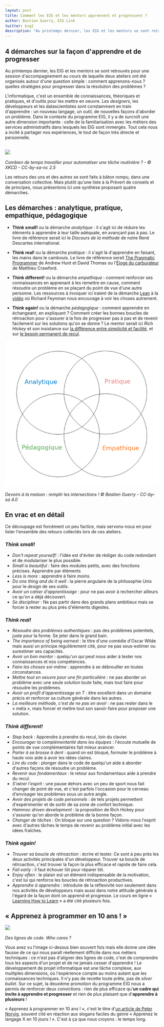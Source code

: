 ```yaml
---
layout: post
title: Comment les EIG et les mentors apprennent et progressent ?
author: Bastien Guerry, EIG Link
twitter: bzg2
description: "Au printemps dernier, les EIG et les mentors se sont retrouvés pour une session d'accompagnement au cours de laquelle deux ateliers ont été organisés autour d'une question simple : comment apprenons-nous ? quelles stratégies pour progresser dans la résolution des problèmes ?"
---
```


## 4 démarches sur la façon d'apprendre et de progresser

Au printemps dernier, les EIG et les mentors se sont retrouvés pour
une session d'accompagnement au cours de laquelle deux ateliers ont
été organisés autour d'une question simple : comment apprenons-nous ?
quelles stratégies pour progresser dans la résolution des problèmes ?

L'informatique, c'est un ensemble de connaissances, théoriques et
pratiques, et d'outils pour les mettre en oeuvre.  Les *designers*,
les développeurs et les datascientistes sont constamment en train
d'apprendre : un nouveau langage, un outil, de nouvelles façons
d'aborder un problème.  Dans le contexte du programme EIG, il y a de
surcroît une autre dimension importante : celle de la familiarisation
avec les métiers des services administratifs dans lesquels les EIG
sont immergés.  Tout cela nous a incité à partager nos expériences,
le tout de façon très directe et personnelle.

<br/>
<a title="© XKCD - CC-by-sa-nc 2.5" href="https://xkcd.com/1205/"><img src="https://imgs.xkcd.com/comics/is_it_worth_the_time_2x.png"/></a>
<p><em>Combien de temps travailler pour automatiser une tâche routinière ? - © XKCD - CC-by-sa-nc 2.5</em></p>

Les retours des uns et des autres se sont faits à bâton rompu, dans
une conversation collective.  Mais plutôt qu'une liste à la Prévert de
conseils et de principes, nous présentons ici une synthèse proposant
quatre démarches.

## Les démarches : analytique, pratique, empathique, pédagogique

- **Think small!** ou la démarche *analytique* : il s'agit ici de
  réduire les éléments à apprendre à leur taille adéquate, en avançant
  pas à pas.  Le livre de référence serait ici le *Discours de la
  méthode* de notre René Descartes international.
  
- **Think real!** ou la démarche *pratique* : il s'agit là d'apprendre
  en faisant, les mains dans le cambouis.  Le livre de référence
  serait [The Pragmatic
  Programmer](https://en.wikipedia.org/wiki/The_Pragmatic_Programmer)
  de Andrew Hunt et David Thomas ou l'[Éloge du
  carburateur](https://www.editionsladecouverte.fr/catalogue/index-_loge_du_carburateur-9782707160065.html)
  de Matthieu Crawford.

- **Think different!** ou la démarche *empathique* : comment renforcer
  ses connaissances en apprenant à les remettre en cause, comment
  résoudre un problème en se plaçant du point de vue d'une autre
  personne.  Les ressources à invoquer ici iraient de la démarche
  [Lean](https://fr.wikipedia.org/wiki/Lean_(production)) à la
  [vidéo](https://www.youtube.com/watch?v=PsgBtOVzHKI) où Richard
  Feynman nous encourage à voir les choses autrement.
  
- **Think again!** ou la démarche *pédagogique* : comment apprendre en
  échangeant, en expliquant ?  Comment créer les bonnes boucles de
  rétroaction pour s'assurer à la fois de progresser pas à pas et de
  revenir facilement sur les solutions qu'on se donne ?  Le mentor
  serait ici *Rich Hickey* et son insistance sur [la différence entre
  simplicité et
  facilité](https://www.youtube.com/watch?v=34_L7t7fD_U), et sur [le
  besoin permanent de
  recul](https://www.youtube.com/watch?v=f84n5oFoZBc).

<img src="/img/apprendre_progresser.png"/>
<p><em>Devoirs à la maison : remplir les intersections ! © Bastien Guerry - CC-by-sa 4.0</em></p>

## En vrac et en détail

Ce découpage est forcément un peu factice, mais servons-nous en pour
lister l'ensemble des retours collectés lors de ces ateliers.

### *Think small!*

- *Don't repeat yourself!* : l'idée est d'éviter de rédiger du code
  redondant et de modulariser le plus possible.
- *Small is beautiful* : faire des modules petits, avec des fonctions
  précises.  Apprendre par éléments
- *Less is more* : apprendre à faire *moins*.
- *Do one thing and do it well* : la pierre angulaire de la
  philosophie Unix pour le *design* de ses outils.
- *Avoir un cahier d'apprentissage* : pour ne pas avoir à rechercher
  ailleurs ce qu'on a déjà découvert.
- *Se discipliner* : Ne pas partir dans des grands plans ambitieux
  mais se forcer à rester au plus près d'éléments digestes.

### *Think real!*

- *Résoudre des problèmes authentiques* : pas des problèmes
  potentiels, juste pour la forme.  Se jeter dans le grand bain.
- *The importance of being earnest* : le titre d'une comédie d'Oscar
  Wilde mais aussi un principe régulièrement cité, pour ne pas
  sous-estimer ou surestimer ses capacités.
- *Avoir un bon mentor* : quelqu'un qui peut nous aider à tester nos
  connaissances et nos compétences.
- *Faire les choses soi-même* : apprendre à se débrouiller en toutes
  circonstances.
- *Mettre tout en oeuvre pour une fin particulière* : ne pas aborder
  un problème avec une seule solution toute faite, mais tout faire
  pour résoudre les problèmes.
- *Avoir un profil d'apprentissage en T* : être excellent dans un
  domaine précis et renforcer sa culture générale dans les autres.
- *La meilleure méthode, c'est de ne pas en avoir* : ne pas rester
  dans le « méta », mais foncer et mettre tout son savoir-faire pour
  proposer une solution.

### *Think different!*

- *Step back* : Apprendre à prendre du recul, loin du clavier.
- *Encourager la complémentarité dans les équipes* : l'écoute mutuelle
  de points de vue complémentaires fait mieux avancer.
- *Parler à sa brosse à dent* : quand on est bloqué, formuler le
  problème à haute voix aide à avoir les idées claires.
- *Lire du code* : plonger dans le code de quelqu'un aide à aborder
  d'autres façons de résoudre un problème.
- *Revenir aux fondamentaux* : le retour aux fondamentaux aide à
  prendre du recul.
- *S'aérer l'esprit* : une pause dehors avec un peu de sport nous fait
  changer de point de vue, et c'est parfois l'occasion pour le cerveau
  d'envisager les problèmes sous un autre angle.
- *Avoir des projets de code personnels* : de tels projets permettent
  d'expérimenter et de sortir de sa zone de confort technique.
- *Hammoc driven development* : la proposition de Rich Hickey pour
  s'assurer qu'on aborde le problème de la bonne façon.
- *Changer de tâches* : On bloque sur une question ?  Vidons-nous
  l'esprit avec d'autres tâches le temps de revenir au problème
  initial avec les idées fraîches.

### *Think again!*

- *Trouver sa boucle de rétroaction* : écrire et tester.  Ce sont à
  peu près les deux activités principales d'un développeur.  Trouver
  sa boucle de rétroaction, c'est trouver la façon la plus efficace et
  rapide de faire cela.
- *Fail early* : il faut échouer tôt pour réparer tôt.
- *Enjoy often* : le plaisir est un élément indispensable de la
  motivation, c'est lui qui renforce les boucles de rétroaction
  productives.
- *Apprendre à apprendre* : introduire de la réflexivité non seulement
  dans nos activités de développeurs mais aussi dans notre attitude
  générale à l'égard de la façon dont on apprend et progresse.  Le
  cours en ligne « [Learning How to
  Learn](https://fr.coursera.org/learn/learning-how-to-learn) » a été
  cité plusieurs fois.

## « Apprenez à programmer en 10 ans ! »

<a href="https://pxhere.com/en/photo/911144"><img
src="https://c.pxhere.com/photos/72/9c/close_up_code_coding_computer_computing_conceptual_data_design-911144.jpg!d"/></a>
<p><em>Des lignes de code.  Who cares ?</em></p>

Vous avez vu l'image ci-dessus bien souvent fois mais elle donne une
idée fausse de ce qui nous paraît réellement difficile dans nos
métiers techniques : ce n'est pas d'aligner des lignes de code, c'est
de comprendre tous les aspects d'un projet et de ne jamais cesser
d'apprendre !  Le développement de projet informatique est une tâche
complexe, aux multiples dimensions, où l'expérience compte au moins
autant que les connaissances techniques.  Il n'y pas de recette toute
prête, pas de *silver bullet*.  Sur ce sujet, la deuxième promotion du
programme EIG nous a permis de renforcer deux convictions : rien de
plus efficace qu'**un cadre qui invite à apprendre et progresser** et
rien de plus plaisant que d'**apprendre à plusieurs** !

« Apprenez à programmer en 10 ans ! », c'est le titre d'[un article de
Peter Norvig](http://www.norvig.com/21-days.html), souvent cité en
réaction aux slogans faciles du genre « Apprenez le langage X en 10
jours ! ».  C'est à ça que nous croyons : le temps long.

 
